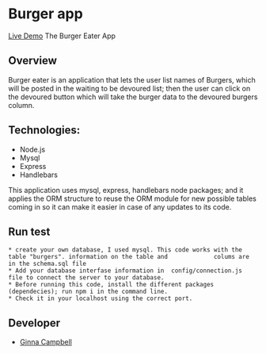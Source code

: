 
#  Burger app

[Live Demo](https://burgers-eater-app.herokuapp.com/) 
The Burger Eater App

## Overview
Burger eater is an application that lets the user list names of Burgers, which will be posted in the waiting to be devoured list; then the user can click on the devoured button which will take the burger data to the devoured burgers column.  

## Technologies:
* Node.js
* Mysql
* Express
* Handlebars

This application uses mysql, express, handlebars node packages; and it applies the ORM structure to reuse the ORM module for new possible tables coming in so it can make it easier in case of any updates to its code.

## Run test
    * create your own database, I used mysql. This code works with the table "burgers". information on the table and             colums are in the schema.sql file
    * Add your database interfase information in  config/connection.js file to connect the server to your database.
    * Before running this code, install the different packages (dependecies); run npm i in the command line.
    * Check it in your localhost using the correct port.
    
## Developer
  * [Ginna Campbell](https://github.com/ginnac)
